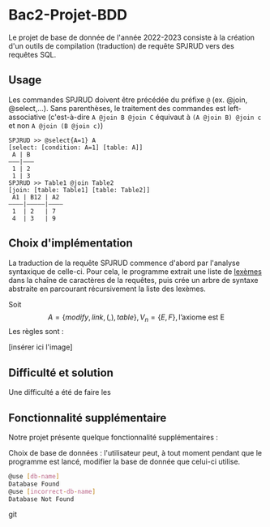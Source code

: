 # Bac2-Projet-BDD

Le projet de base de donnée de l'année 2022-2023 consiste à la création d'un outils de compilation (traduction) de requête SPJRUD vers des requêtes SQL.

## Usage

Les commandes SPJRUD doivent être précédée du préfixe `@` (ex. @join, @select,...). 
Sans parenthèses, le traitement des commandes est left-associative (c'est-à-dire `A @join B @join C` équivaut à `(A @join B) @join c` et non `A @join (B @join c)`)
```
SPJRUD >> @select{A=1} A
[select: [condition: A=1] [table: A]]
 A | B 
———|———
 1 | 2 
 1 | 3 
SPJRUD >> Table1 @join Table2
[join: [table: Table1] [table: Table2]]
 A1 | B12 | A2
————|—————|————
 1  | 2   | 7
 4  | 3   | 9
```

## Choix d'implémentation

La traduction de la requête SPJRUD commence d'abord par l'analyse syntaxique de celle-ci. Pour cela, le programme extrait une liste de [lexèmes](https://fr.wikipedia.org/wiki/Lex%C3%A8me) dans la chaîne de caractères de la requêtes, puis crée un arbre de syntaxe abstraite en parcourant récursivement la liste des lexèmes.

Soit $$A = \{modify , link , ( , ) , table\}, V_n = \{E, F\}, \text{l'axiome est E}$$
Les règles sont :

[insérer ici l'image]


## Difficulté et solution
Une difficulté a été de faire les 

## Fonctionnalité supplémentaire
Notre projet présente quelque fonctionnalité supplémentaires :

Choix de base de données : l'utilisateur peut, à tout moment pendant que le programme est lancé, modifier la base de donnée que celui-ci utilise.
```bash
@use [db-name]
Database Found
@use [incorrect-db-name]
Database Not Found
```
git 